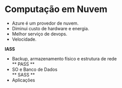 # Computação em Nuvem

- Azure é um provedor de nuvem.  
- Diminui custo de hardware e energia.  
- Melhor serviço de devops.  
- Velocidade.  

**IASS**  
- Backup, armazenamento físico e estrutura de rede  
** PASS **  
- SO e Banco de Dados  
** SASS **  
- Aplicações  

